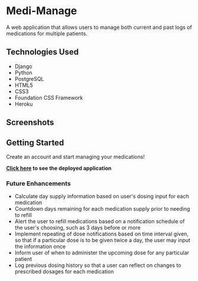 # Medi-Manage

A web application that allows users to manage both current and past logs of medications for multiple patients. 

## Technologies Used

- Django
- Python
- PostgreSQL
- HTML5
- CSS3
- Foundation CSS Framework
- Heroku

## Screenshots

## Getting Started

Create an account and start managing your medications!

**[Click here](https://medi-manage.herokuapp.com/accounts/signup/) to see the deployed application**

### Future Enhancements

- Calculate day supply information based on user's dosing input for each medication
- Countdown days remaining for each medication supply prior to needing to refill
- Alert the user to refill medications based on a notification schedule of the user's choosing, such as 3 days before or more
- Implement repeating of dose notifications based on time interval given, so that if a particular dose is to be given twice a day, the user may input the information once
- Inform user of when to administer the upcoming dose for any particular patient
- Log previous dosing history so that a user can reflect on changes to prescribed dosages for each medication